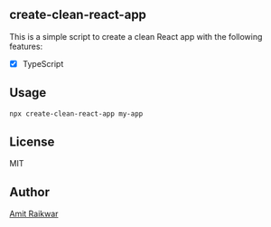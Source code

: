 ## create-clean-react-app

This is a simple script to create a clean React app with the following features:

- [x] TypeScript

## Usage

```bash
npx create-clean-react-app my-app
```

## License

MIT

## Author

[Amit Raikwar]()
